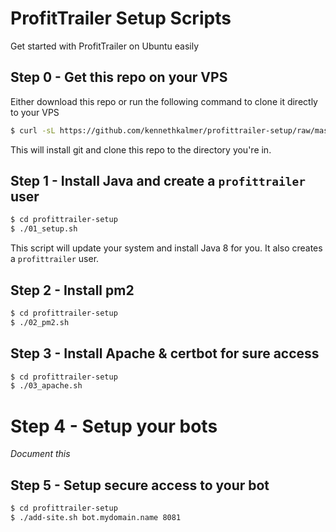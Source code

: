 # ProfitTrailer Setup Scripts

Get started with ProfitTrailer on Ubuntu easily

## Step 0 - Get this repo on your VPS

Either download this repo or run the following command to clone it directly to your VPS

```sh
$ curl -sL https://github.com/kennethkalmer/profittrailer-setup/raw/master/00_download.sh | sudo -E bash -
```

This will install git and clone this repo to the directory you're in.

## Step 1 - Install Java and create a `profittrailer` user

```sh
$ cd profittrailer-setup
$ ./01_setup.sh
```

This script will update your system and install Java 8 for you. It also creates a `profittrailer` user.

## Step 2 - Install pm2


```sh
$ cd profittrailer-setup
$ ./02_pm2.sh
```

## Step 3 - Install Apache & certbot for sure access


```sh
$ cd profittrailer-setup
$ ./03_apache.sh
```

# Step 4 - Setup your bots

_Document this_

## Step 5 - Setup secure access to your bot


```sh
$ cd profittrailer-setup
$ ./add-site.sh bot.mydomain.name 8081
```
